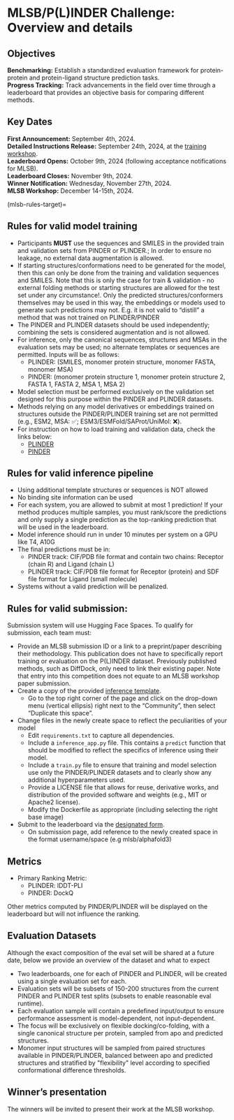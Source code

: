 # MLSB/P(L)INDER Challenge: Overview and details

## Objectives

**Benchmarking:** Establish a standardized evaluation framework for protein-protein and protein-ligand structure prediction tasks. <br>
**Progress Tracking:** Track advancements in the field over time through a leaderboard that provides an objective basis for comparing different methods. <br>

## Key Dates

**First Announcement:** September 4th, 2024. <br>
**Detailed Instructions Release:** September 24th, 2024, at the [training workshop](https://unibas.zoom.us/meeting/register/u5EkcOusrzsiHtLDImocB5PM0RLK9vC-g-kW#/registration).<br>
**Leaderboard Opens:** October 9th, 2024 (following acceptance notifications for MLSB).<br>
**Leaderboard Closes:** November 9th, 2024.<br>
**Winner Notification:** Wednesday, November 27th, 2024.<br>
**MLSB Workshop:** December 14-15th, 2024.<br>

(mlsb-rules-target)=

## Rules for valid model training

- Participants **MUST** use the sequences and SMILES in the provided train and validation sets from PINDER or PLINDER.; In order to ensure no leakage, no external data augmentation is allowed.
- If starting structures/conformations need to be generated for the model, then this can only be done from the training and validation sequences and SMILES. Note that this is only the case for train & validation - no external folding methods or starting structures are allowed for the test set under any circumstance!. Only the predicted structures/conformers themselves may be used in this way, the embeddings or models used to generate such predictions may not. E.g. it is not valid to “distill” a method that was not trained on PLINDER/PINDER
- The PINDER and PLINDER datasets should be used independently; combining the sets is considered augmentation and is not allowed.
- For inference, only the canonical sequences, structures and MSAs in the evaluation sets may be used; no alternate templates or sequences are permitted. Inputs will be as follows:
  - PLINDER: (SMILES, monomer protein structure, monomer FASTA, monomer MSA)
  - PINDER: (monomer protein structure 1, monomer protein structure 2, FASTA 1, FASTA 2, MSA 1, MSA 2)
- Model selection must be performed exclusively on the validation set designed for this purpose within the PINDER and PLINDER datasets.
- Methods relying on any model derivatives or embeddings trained on structures outside the PINDER/PLINDER training set are not permitted (e.g., ESM2, MSA: ✅; ESM3/ESMFold/SAProt/UniMol: ❌).
- For instruction on how to load training and validation data, check the links below:
  - [PLINDER](#mlsb-notebook-target)
  - [PINDER](https://pinder-org.github.io/pinder/pinder-mlsb.html#accessing-and-loading-data-for-training)

## Rules for valid inference pipeline

- Using additional template structures or sequences is NOT allowed
- No binding site information can be used
- For each system, you are allowed to submit at most 1 prediction! If your method produces multiple samples, you must rank/score the predictions and only supply a single prediction as the top-ranking prediction that will be used in the leaderboard.
- Model inference should run in under 10 minutes per system on a GPU like T4, A10G
- The final predictions must be in:
  - PINDER track: CIF/PDB file format and contain two chains: Receptor (chain R) and Ligand (chain L)
  - PLINDER track: CIF/PDB file format for Receptor (protein) and SDF file format for Ligand (small molecule)
- Systems without a valid prediction will be penalized.

## Rules for valid submission:

Submission system will use Hugging Face Spaces. To qualify for submission, each team must:

- Provide an MLSB submission ID or a link to a preprint/paper describing their methodology. This publication does not have to specifically report training or evaluation on the P(L)INDER dataset. Previously published methods, such as DiffDock, only need to link their existing paper. Note that entry into this competition does not equate to an MLSB workshop paper submission.
- Create a copy of the provided [inference template](https://huggingface.co/spaces/MLSB/plinder_inference_template/blob/main/inference_app.py).
  - Go to the top right corner of the page and click on the drop-down menu (vertical ellipsis) right next to the “Community”, then select “Duplicate this space”.
- Change files in the newly create space to reflect the peculiarities of your model
  - Edit `requirements.txt` to capture all dependencies.
  - Include a `inference_app.py` file. This contains a `predict` function that should be modified to reflect the specifics of inference using their model.
  - Include a `train.py` file to ensure that training and model selection use only the PINDER/PLINDER datasets and to clearly show any additional hyperparameters used.
  - Provide a LICENSE file that allows for reuse, derivative works, and distribution of the provided software and weights (e.g., MIT or Apache2 license).
  - Modify the Dockerfile as appropriate (including selecting the right base image)
- Submit to the leaderboard via the [designated form](https://huggingface.co/spaces/MLSB/leaderboard2024).
  - On submission page, add reference to the newly created space in the format username/space (e.g mlsb/alphafold3)

## Metrics

- Primary Ranking Metric:
  - PLINDER: lDDT-PLI
  - PINDER: DockQ

Other metrics computed by PINDER/PLINDER will be displayed on the leaderboard but will not influence the ranking.

## Evaluation Datasets

Although the exact composition of the eval set will be shared at a future date, below we provide an overview of the dataset and what to expect

- Two leaderboards, one for each of PINDER and PLINDER, will be created using a single evaluation set for each.
- Evaluation sets will be subsets of 150-200 structures from the current PINDER and PLINDER test splits (subsets to enable reasonable eval runtime).
- Each evaluation sample will contain a predefined input/output to ensure performance assessment is model-dependent, not input-dependent.
- The focus will be exclusively on flexible docking/co-folding, with a single canonical structure per protein, sampled from apo and predicted structures.
- Monomer input structures will be sampled from paired structures available in PINDER/PLINDER, balanced between apo and predicted structures and stratified by "flexibility" level according to specified conformational difference thresholds.

## Winner’s presentation

The winners will be invited to present their work at the MLSB workshop.
